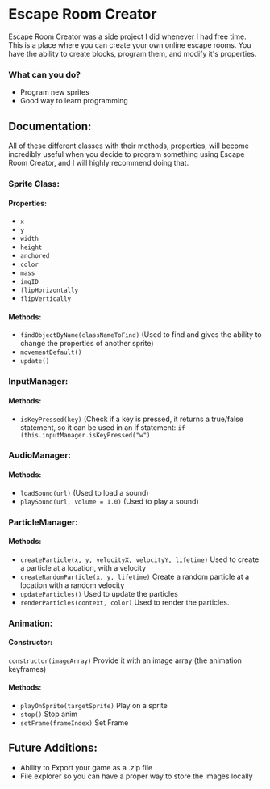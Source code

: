 # Escape Room Creator
Escape Room Creator was a side project I did whenever I had free time. This is a place where you can create your own online escape rooms. You have the ability to create blocks, program them, and modify it's properties.

### What can you do?
- Program new sprites
- Good way to learn programming

## Documentation:
All of these different classes with their methods, properties, will become incredibly useful when you decide to program something using Escape Room Creator, and I will highly recommend doing that.

### Sprite Class:
#### Properties:
- `x`
- `y`
- `width`
- `height`
- `anchored`
- `color`
- `mass`
- `imgID`
- `flipHorizontally`
- `flipVertically`
#### Methods:
- `findObjectByName(classNameToFind)` (Used to find and gives the ability to change the properties of another sprite)
- `movementDefault()`
- `update()`

### InputManager:
#### Methods:
- `isKeyPressed(key)` (Check if a key is pressed, it returns a true/false statement, so it can be used in an if statement: `if (this.inputManager.isKeyPressed("w")`

### AudioManager:
#### Methods:
- `loadSound(url)` (Used to load a sound)
- `playSound(url, volume = 1.0)` (Used to play a sound)

### ParticleManager:
#### Methods:
- `createParticle(x, y, velocityX, velocityY, lifetime)` Used to create a particle at a location, with a velocity
- `createRandomParticle(x, y, lifetime)` Create a random particle at a location with a random velocity
- `updateParticles()` Used to update the particles
- `renderParticles(context, color)` Used to render the particles.

### Animation:
#### Constructor: 
`constructor(imageArray)` Provide it with an image array (the animation keyframes)
#### Methods:
- `playOnSprite(targetSprite)` Play on a sprite
- `stop()` Stop anim
- `setFrame(frameIndex)` Set Frame

## Future Additions:
- Ability to Export your game as a .zip file
- File explorer so you can have a proper way to store the images locally
